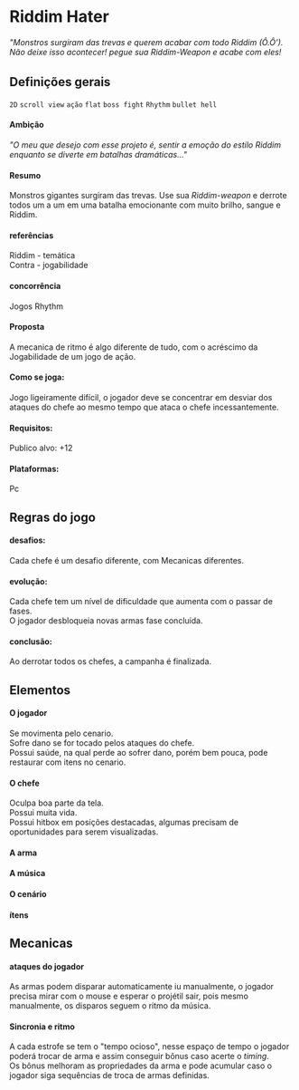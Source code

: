 # Riddim Hater
###### "Monstros surgiram das trevas e querem acabar com todo Riddim (Ô.Ô'). Não deixe isso acontecer! pegue sua _Riddim-Weapon_ e acabe com eles! 

## Definições gerais
`2D` `scroll view` `ação` `flat` `boss fight` `Rhythm` `bullet hell`

#### Ambição
_"O meu que desejo com esse projeto é, sentir a emoção do estilo Riddim enquanto se diverte em batalhas dramáticas..."_

#### Resumo 
Monstros gigantes surgiram das trevas. Use sua _Riddim-weapon_ e derrote todos um a um em uma batalha emocionante com muito brilho, sangue e Riddim.

#### referências
Riddim - temática</br>
Contra - jogabilidade</br>

#### concorrência
Jogos Rhythm

#### Proposta
A mecanica de ritmo é algo diferente de tudo, com o acréscimo da Jogabilidade de um jogo de ação.

#### Como se joga:
Jogo ligeiramente difícil, o jogador deve se concentrar em desviar dos ataques do chefe ao mesmo tempo que ataca o chefe incessantemente.

#### Requisitos:
Publico alvo: +12

#### Plataformas:
Pc

## Regras do jogo
#### desafios:
Cada chefe é um desafio diferente, com Mecanicas diferentes.

#### evolução:
Cada chefe tem um nível de dificuldade que aumenta com o passar de fases.</br>
O jogador desbloqueia novas armas fase concluída.

#### conclusão:
Ao derrotar todos os chefes, a campanha é finalizada.

## Elementos
#### O jogador
Se movimenta pelo cenario.</br>
Sofre dano se for tocado pelos ataques do chefe.</br>
Possui saúde, na qual perde ao sofrer dano, porém bem pouca, pode restaurar com itens no cenario.</br>

#### O chefe
Oculpa boa parte da tela.</br>
Possui muita vida.</br>
Possui hitbox em posições destacadas, algumas precisam de oportunidades para serem visualizadas.</br>


#### A arma

#### A música

#### O cenário

#### ítens

## Mecanicas
#### ataques do jogador
As armas podem disparar automaticamente iu manualmente, o jogador precisa mirar com o mouse e esperar o projétil sair, pois mesmo manualmente, os disparos seguem o ritmo da música.</br>

#### Sincronia e ritmo
A cada estrofe se tem o "tempo ocioso", nesse espaço de tempo o jogador poderá trocar de arma e assim conseguir bônus caso acerte o _timing_.</br>
Os bônus melhoram as propriedades da arma e pode acumular caso o jogador siga sequências de troca de armas definidas.</br>



